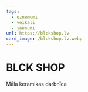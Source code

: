 ```yaml
---
tags:
  - uznemumi
  - veikali
  - jaunumi
url: https://blckshop.lv
card_image: /blckshop.lv.webp
---
```


# BLCK SHOP

Māla keramikas darbnīca
